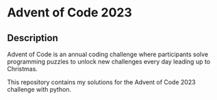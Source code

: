 # Advent of Code 2023

## Description

Advent of Code is an annual coding challenge where participants solve programming puzzles to unlock new challenges every day leading up to Christmas.

This repository contains my solutions for the Advent of Code 2023 challenge with python.
